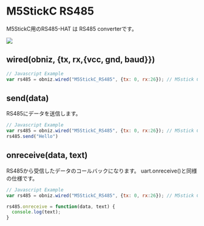 # M5StickC RS485

M5StickC用のRS485-HAT は RS485 converterです。

![](image.jpg)

## wired(obniz, {tx, rx,{vcc, gnd, baud}})


```javascript
// Javascript Example
var rs485 = obniz.wired("M5StickC_RS485", {tx: 0, rx:26}); // M5stick C
```

## send(data)

RS485にデータを送信します。

```javascript
// Javascript Example
var rs485 = obniz.wired("M5StickC_RS485", {tx: 0, rx:26}); // M5stick C
rs485.send("Hello")
```

## onreceive(data, text)

RS485から受信したデータのコールバックになります。
uart.onreceive()と同様の仕様です。

```javascript
// Javascript Example
var rs485 = obniz.wired("M5StickC_RS485", {tx: 0, rx:26}); // M5stick C

rs485.onreceive = function(data, text) {
  console.log(text);
}
```
